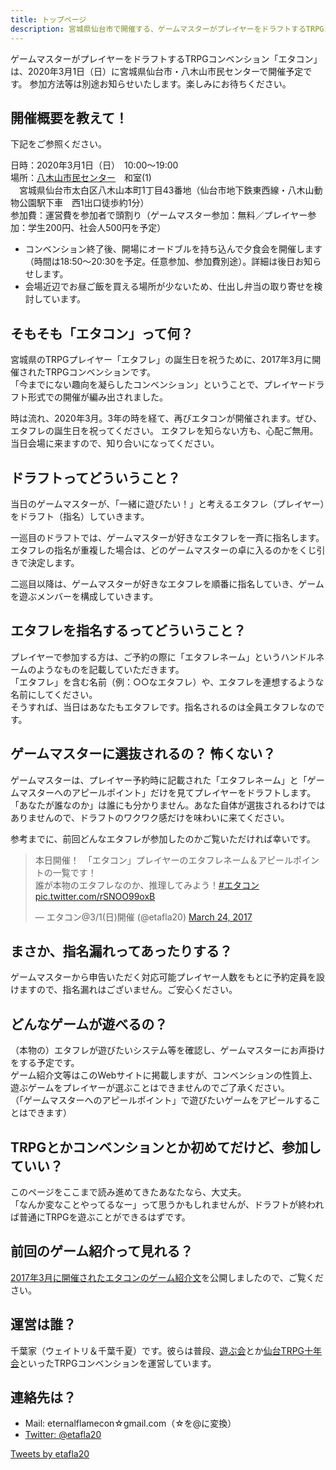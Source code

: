 ```yaml
---
title: トップページ
description: 宮城県仙台市で開催する、ゲームマスターがプレイヤーをドラフトするTRPGコンベンション
---
```


ゲームマスターがプレイヤーをドラフトするTRPGコンベンション「エタコン」は、2020年3月1日（日）に宮城県仙台市・八木山市民センターで開催予定です。
参加方法等は別途お知らせいたします。楽しみにお待ちください。

## 開催概要を教えて！

下記をご参照ください。

日時：2020年3月1日（日）　10:00～19:00  
場所：<a href="http://www.hm-sendai.jp/siminc/sisetu/taihaku06.html" target="_blank">八木山市民センター</a>　和室(1)  
　宮城県仙台市太白区八木山本町1丁目43番地（仙台市地下鉄東西線・八木山動物公園駅下車　西1出口徒歩約1分）  
参加費：運営費を参加者で頭割り（ゲームマスター参加：無料／プレイヤー参加：学生200円、社会人500円を予定）

- コンベンション終了後、開場にオードブルを持ち込んで夕食会を開催します（時間は18:50～20:30を予定。任意参加、参加費別途）。詳細は後日お知らせします。
- 会場近辺でお昼ご飯を買える場所が少ないため、仕出し弁当の取り寄せを検討しています。

## そもそも「エタコン」って何？

宮城県のTRPGプレイヤー「エタフレ」の誕生日を祝うために、2017年3月に開催されたTRPGコンベンションです。  
「今までにない趣向を凝らしたコンベンション」ということで、プレイヤードラフト形式での開催が編み出されました。

時は流れ、2020年3月。3年の時を経て、再びエタコンが開催されます。ぜひ、エタフレの誕生日を祝ってください。
エタフレを知らない方も、心配ご無用。当日会場に来ますので、知り合いになってください。

## ドラフトってどういうこと？

当日のゲームマスターが、「一緒に遊びたい！」と考えるエタフレ（プレイヤー）をドラフト（指名）していきます。

一巡目のドラフトでは、ゲームマスターが好きなエタフレを一斉に指名します。  
エタフレの指名が重複した場合は、どのゲームマスターの卓に入るのかをくじ引きで決定します。

二巡目以降は、ゲームマスターが好きなエタフレを順番に指名していき、ゲームを遊ぶメンバーを構成していきます。

## エタフレを指名するってどういうこと？

プレイヤーで参加する方は、ご予約の際に「エタフレネーム」というハンドルネームのようなものを記載していただきます。  
「エタフレ」を含む名前（例：○○なエタフレ）や、エタフレを連想するような名前にしてください。  
そうすれば、当日はあなたもエタフレです。指名されるのは全員エタフレなのです。

## ゲームマスターに選抜されるの？ 怖くない？

ゲームマスターは、プレイヤー予約時に記載された「エタフレネーム」と「ゲームマスターへのアピールポイント」だけを見てプレイヤーをドラフトします。  
「あなたが誰なのか」は誰にも分かりません。あなた自体が選抜されるわけではありませんので、ドラフトのワクワク感だけを味わいに来てください。  

参考までに、前回どんなエタフレが参加したのかご覧いただければ幸いです。

<blockquote class="twitter-tweet"><p lang="ja" dir="ltr">本日開催！　「エタコン」プレイヤーのエタフレネーム＆アピールポイントの一覧です！<br>誰が本物のエタフレなのか、推理してみよう！<a href="https://twitter.com/hashtag/%E3%82%A8%E3%82%BF%E3%82%B3%E3%83%B3?src=hash&amp;ref_src=twsrc%5Etfw">#エタコン</a> <a href="https://t.co/rSNOO99oxB">pic.twitter.com/rSNOO99oxB</a></p>&mdash; エタコン@3/1(日)開催 (@etafla20) <a href="https://twitter.com/etafla20/status/845423241577447424?ref_src=twsrc%5Etfw">March 24, 2017</a></blockquote> <script async src="https://platform.twitter.com/widgets.js" charset="utf-8"></script>

## まさか、指名漏れってあったりする？

ゲームマスターから申告いただく対応可能プレイヤー人数をもとに予約定員を設けますので、指名漏れはございません。ご安心ください。

## どんなゲームが遊べるの？

（本物の）エタフレが遊びたいシステム等を確認し、ゲームマスターにお声掛けをする予定です。  
ゲーム紹介文等はこのWebサイトに掲載しますが、コンベンションの性質上、遊ぶゲームをプレイヤーが選ぶことはできませんのでご了承ください。  
（「ゲームマスターへのアピールポイント」で遊びたいゲームをアピールすることはできます）

## TRPGとかコンベンションとか初めてだけど、参加していい？

このページをここまで読み進めてきたあなたなら、大丈夫。  
「なんか変なことやってるなー」って思うかもしれませんが、ドラフトが終われば普通にTRPGを遊ぶことができるはずです。

## 前回のゲーム紹介って見れる？

[2017年3月に開催されたエタコンのゲーム紹介文](2017/index.md)を公開しましたので、ご覧ください。

## 運営は誰？

千葉家（ウェイトリ＆千葉千夏）です。彼らは普段、[遊ぶ会](https://trpg.bex.jp)とか[仙台TRPG十年会](https://sendaitrpg.10yearsafter.info)といったTRPGコンベンションを運営しています。

## 連絡先は？

- Mail: eternalflamecon☆gmail.com（☆を@に変換）
- [Twitter: @etafla20](https://twitter.com/etafla20)

<a class="twitter-timeline" data-lang="ja" data-width="600" href="https://twitter.com/etafla20?ref_src=twsrc%5Etfw">Tweets by etafla20</a> <script async src="https://platform.twitter.com/widgets.js" charset="utf-8"></script>
